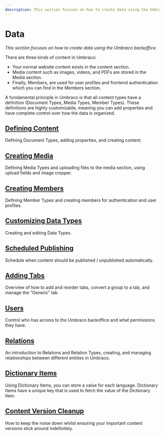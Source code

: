 ```yaml
---
description: This section focuses on how to create data using the Umbraco backoffice
---
```


# Data

_This section focuses on how to create data using the Umbraco backoffice._

There are three kinds of content in Umbraco:

* Your normal website content exists in the content section.
* Media content such as images, videos, and PDFs are stored in the Media section.
* Finally, Members, are used for user profiles and frontend authentication which you can find in the Members section.

A fundamental principle in Umbraco is that all content types have a definition (Document Types, Media Types, Member Types). These definitions are highly customizable, meaning you can add properties and have complete control over how the data is organized.

## [Defining Content](defining-content/)

Defining Document Types, adding properties, and creating content.

## [Creating Media](creating-media/)

Defining Media Types and uploading files to the media section, using upload fields and image cropper.

## [Creating Members](members.md)

Defining Member Types and creating members for authentication and user profiles.

## [Customizing Data Types](data-types/)

Creating and editing Data Types.

## [Scheduled Publishing](scheduled-publishing.md)

Schedule when content should be published / unpublished automatically.

## [Adding Tabs](adding-tabs.md)

Overview of how to add and reorder tabs, convert a group to a tab, and manage the “Generic” tab

## [Users](users/)

Control who has access to the Umbraco backoffice and what permissions they have.

## [Relations](relations.md)

An introduction to Relations and Relation Types, creating, and managing relationships between different entities in Umbraco.

## [Dictionary Items](dictionary-items.md)

Using Dictionary Items, you can store a value for each language. Dictionary Items have a unique key that is used to fetch the value of the Dictionary Item.

## [Content Version Cleanup](content-version-cleanup.md)

How to keep the noise down whilst ensuring your important content versions stick around indefinitely.
